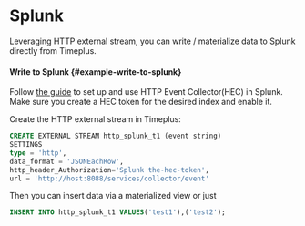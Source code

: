 # Splunk

Leveraging HTTP external stream, you can write / materialize data to Splunk directly from Timeplus.

#### Write to Splunk {#example-write-to-splunk}

Follow [the guide](https://docs.splunk.com/Documentation/Splunk/9.4.1/Data/UsetheHTTPEventCollector) to set up and use HTTP Event Collector(HEC) in Splunk. Make sure you create a HEC token for the desired index and enable it.

Create the HTTP external stream in Timeplus:
```sql
CREATE EXTERNAL STREAM http_splunk_t1 (event string)
SETTINGS
type = 'http',
data_format = 'JSONEachRow',
http_header_Authorization='Splunk the-hec-token',
url = 'http://host:8088/services/collector/event'
```

Then you can insert data via a materialized view or just
```sql
INSERT INTO http_splunk_t1 VALUES('test1'),('test2');
```
